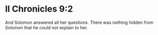 # II Chronicles 9:2

And Solomon answered all her questions. There was nothing hidden from Solomon that he could not explain to her.
